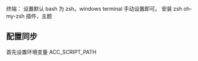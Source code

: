 
终端：
设置默认 bash 为 zsh。windows terminal 手动设置即可。
安装 zsh
oh-my-zsh 插件，主题


## 配置同步
首先设置环境变量 ACC_SCRIPT_PATH